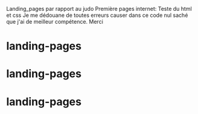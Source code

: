 Landing_pages par rapport au judo
Première pages internet:
Teste du html et css
Je me dédouane de toutes erreurs causer dans ce code nul
saché que j'ai de meilleur compétence.
Merci
# landing-pages
# landing-pages
# landing-pages
